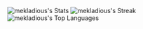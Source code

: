 ![mekladious's Stats](https://github-readme-stats.vercel.app/api?username=mekladious&theme=radical&show_icons=true&hide_border=true&count_private=true)
![mekladious's Streak](https://github-readme-streak-stats.herokuapp.com/?user=mekladious&theme=radical&hide_border=true)
![mekladious's Top Languages](https://github-readme-stats.vercel.app/api/top-langs/?username=mekladious&theme=radical&show_icons=true&hide_border=true&layout=compact)
